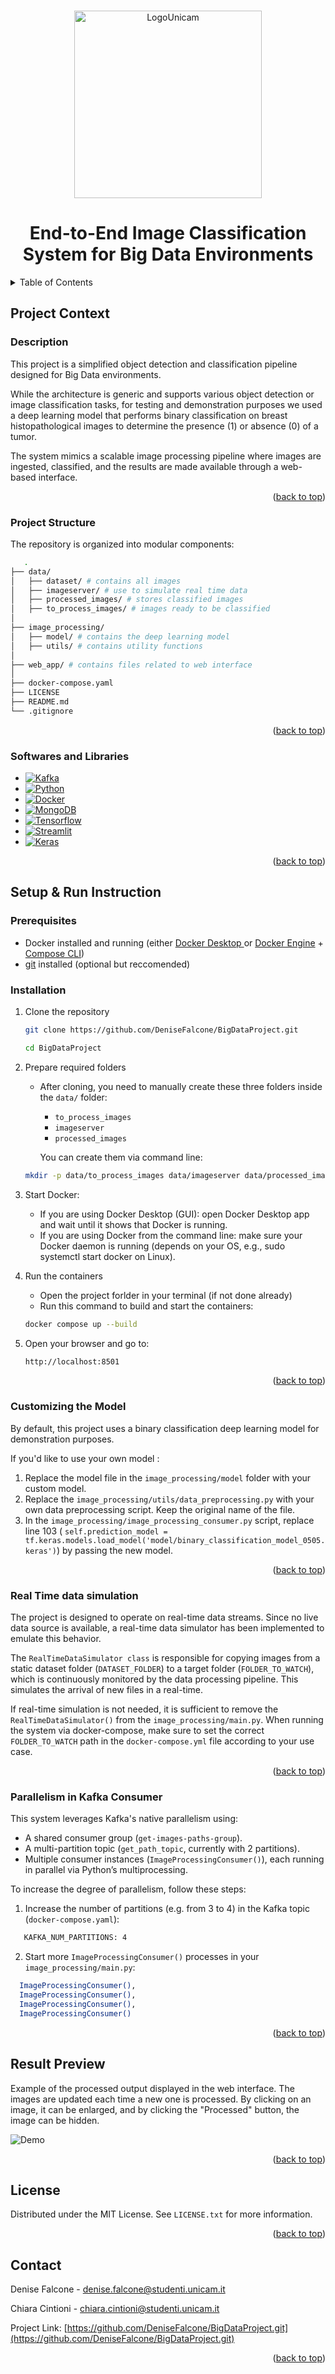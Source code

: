 <!-- Improved compatibility of back to top link: See: https://github.com/othneildrew/Best-README-Template/pull/73 -->
<a id="readme-top"></a>
<!--
*** Thanks for checking out the Best-README-Template. If you have a suggestion
*** that would make this better, please fork the repo and create a pull request
*** or simply open an issue with the tag "enhancement".
*** Don't forget to give the project a star!
*** Thanks again! Now go create something AMAZING! :D
-->

<!-- PROJECT LOGO -->
<br />
<div align="center">
  <a href="https://www.unicam.it/">
    <img src="https://www.unicam.it/sites/default/files/inline-images/logoUNICAM-full.jpg" alt="LogoUnicam" width="300">
  </a>

<br>
<h1 align="center">End-to-End Image Classification System for Big Data Environments</h1>
</div>



<!-- TABLE OF CONTENTS -->
<details>
  <summary>Table of Contents</summary>
  <ol>
    <li>
      <a href="#project-context">Project Context</a>
      <ul>
        <li><a href="#description">Description</a></li>
        <li><a href="#project-structure">Project Structure</a></li>
        <li><a href="#softwares-and-libraries">Softwares and Libraries</a></li>         
      </ul>
    </li>
    <li>
      <a href="#getting-started">Getting Started</a>
      <ul>
        <li><a href="#prerequisites">Prerequisites</a></li>
        <li><a href="#installation">Installation</a></li>
        <li><a href="#customizing-the-model">Customizing the Model</a></li>
        <li><a href="#real-time-data-simulation">Real Time data simulation</a></li>
        <li><a href="#parallelism-in-kafka-consumer">Parallelism in Kafka Consumer</a></li>
      </ul>
    </li>
    <li><a href="#result-preview">Result Preview</a></li>
    <li><a href="#license">License</a></li>
    <li><a href="#contact">Contact</a></li>
  </ol>
</details>



<!-- ABOUT THE PROJECT -->
## Project Context

### Description
This project is a simplified object detection and classification pipeline designed for Big Data environments.

While the architecture is generic and supports various object detection or image classification tasks, for testing and demonstration purposes we used a deep learning model that performs binary classification on breast histopathological images to determine the presence (1) or absence (0) of a tumor. 

The system mimics a scalable image processing pipeline where images are ingested, classified, and the results are made available through a web-based interface.

<p align="right">(<a href="#readme-top">back to top</a>)</p>


### Project Structure
The repository is organized into modular components:
```sh
   .
├── data/          
│   ├── dataset/ # contains all images
│   ├── imageserver/ # use to simulate real time data         
│   ├── processed_images/ # stores classified images
│   ├── to_process_images/ # images ready to be classified
│
├── image_processing/          
│   ├── model/ # contains the deep learning model 
│   ├── utils/ # contains utility functions
│
├── web_app/ # contains files related to web interface                    
│
├── docker-compose.yaml 
├── LICENSE
├── README.md
└── .gitignore
   ```

<p align="right">(<a href="#readme-top">back to top</a>)</p>

### Softwares and Libraries
* [![Kafka][Kafka-img]][Kafka-url]
* [![Python][Python-img]][Python-url]
* [![Docker][Docker-img]][Docker-url]
* [![MongoDB][MongoDB-img]][MongoDB-url]
* [![Tensorflow][Tensorflow-img]][Tensorflow-url]
* [![Streamlit][Streamlit-img]][Streamlit-url]
* [![Keras][Keras-img]][Keras-url]

<p align="right">(<a href="#readme-top">back to top</a>)</p>



<!-- GETTING STARTED -->
## Setup & Run Instruction

### Prerequisites

* Docker installed and running
(either <a href= "https://www.docker.com/products/docker-desktop/">Docker Desktop </a> or <a href="https://docs.docker.com/engine/install/">Docker Engine</a> + <a href="https://docs.docker.com/compose/install/">Compose CLI</a>)
* <a href="https://git-scm.com/downloads">git</a> installed (optional but reccomended)


### Installation

1. Clone the repository
   ```sh
   git clone https://github.com/DeniseFalcone/BigDataProject.git

   cd BigDataProject
   ```

2. Prepare required folders
    * After cloning, you need to manually create these three folders inside the `data/` folder:
        * `to_process_images`
        * `imageserver`
        * `processed_images`
  
      You can create them via command line:
    ```sh
    mkdir -p data/to_process_images data/imageserver data/processed_images
    ```

3. Start Docker:
    * If you are using Docker Desktop (GUI): open Docker Desktop app and wait until it shows that Docker is running.
    * If you are using Docker from the command line: make sure your Docker daemon is running (depends on your OS, e.g., sudo systemctl start docker on Linux).

4. Run the containers
    * Open the project forlder in your terminal (if not done already)
    * Run this command to build and start the containers:

    ```sh
    docker compose up --build
    ```
    
5. Open your browser and go to:
   ```sh
   http://localhost:8501
   ```

<p align="right">(<a href="#readme-top">back to top</a>)</p>

### Customizing the Model   

By default, this project uses a binary classification deep learning model for demonstration purposes.

If you'd like to use your own model :
1. Replace the model file in the `image_processing/model` folder with your custom model.
2. Replace the `image_processing/utils/data_preprocessing.py` with your own data preprocessing script. Keep the original name of the file.
3. In the `image_processing/image_processing_consumer.py` script, replace line 103
 ( `self.prediction_model = tf.keras.models.load_model('model/binary_classification_model_0505.keras')`) by passing the new model.

<p align="right">(<a href="#readme-top">back to top</a>)</p>

### Real Time data simulation

The project is designed to operate on real-time data streams. Since no live data source is available, a real-time data simulator has been implemented to emulate this behavior.

The `RealTimeDataSimulator class` is responsible for copying images from a static dataset folder (`DATASET_FOLDER`) to a target folder (`FOLDER_TO_WATCH`), which is continuously monitored by the data processing pipeline. This simulates the arrival of new files in a real-time.

If real-time simulation is not needed, it is sufficient to remove the `RealTimeDataSimulator()` from the `image_processing/main.py`. When running the system via docker-compose, make sure to set the correct `FOLDER_TO_WATCH` path in the `docker-compose.yml` file according to your use case.

<p align="right">(<a href="#readme-top">back to top</a>)</p>

### Parallelism in Kafka Consumer

This system leverages Kafka's native parallelism using:
* A shared consumer group (`get-images-paths-group`).
* A multi-partition topic (`get_path_topic`, currently with 2 partitions).
* Multiple consumer instances (`ImageProcessingConsumer()`), each running in parallel via Python’s multiprocessing.

To increase the degree of parallelism, follow these steps:
1. Increase the number of partitions (e.g. from 3 to 4) in the Kafka topic (`docker-compose.yaml`):
```sh
   KAFKA_NUM_PARTITIONS: 4
   ```
2. Start more `ImageProcessingConsumer()` processes in your `image_processing/main.py`:
```sh
  ImageProcessingConsumer(),
  ImageProcessingConsumer(),
  ImageProcessingConsumer(),
  ImageProcessingConsumer()
   ```    

<p align="right">(<a href="#readme-top">back to top</a>)</p>


<!-- Result Preview -->
## Result Preview

Example of the processed output displayed in the web interface. 
The images are updated each time a new one is processed. By clicking on an image, it can be enlarged, and by clicking the "Processed" button, the image can be hidden.

![Demo](assets/demo.gif)
<p align="right">(<a href="#readme-top">back to top</a>)</p>





<!-- LICENSE -->
## License

Distributed under the MIT License. See `LICENSE.txt` for more information.

<p align="right">(<a href="#readme-top">back to top</a>)</p>



<!-- CONTACT -->
## Contact

Denise Falcone - denise.falcone@studenti.unicam.it

Chiara Cintioni - chiara.cintioni@studenti.unicam.it

Project Link: [https://github.com/DeniseFalcone/BigDataProject.git](https://github.com/DeniseFalcone/BigDataProject.git)

<p align="right">(<a href="#readme-top">back to top</a>)</p>








<!-- MARKDOWN LINKS & IMAGES -->
<!-- https://www.markdownguide.org/basic-syntax/#reference-style-links -->


[Docker-img]: https://img.shields.io/badge/Docker-2496ED?style=for-the-badge&logo=docker&logoColor=white
[Docker-url]: https://www.docker.com/

[Streamlit-img]: https://img.shields.io/badge/Streamlit-FF4B4B?style=for-the-badge&logo=streamlit&logoColor=white
[Streamlit-url]: https://streamlit.io/

[Kafka-img]: https://img.shields.io/badge/Apache%20Kafka-231F20?style=for-the-badge&logo=apachekafka&logoColor=white
[Kafka-url]: https://kafka.apache.org/

[Tensorflow-img]: https://img.shields.io/badge/TensorFlow-FF6F00?style=for-the-badge&logo=tensorflow&logoColor=white
[Tensorflow-url]: https://www.tensorflow.org/

[Python-img]: https://img.shields.io/badge/Python-3776AB?style=for-the-badge&logo=python&logoColor=white
[Python-url]: https://www.python.org/

[MongoDB-img]: https://img.shields.io/badge/MongoDB-47A248?style=for-the-badge&logo=mongodb&logoColor=white
[MongoDB-url]: https://www.mongodb.com/

[Keras-img]: https://img.shields.io/badge/Keras-D00000?style=for-the-badge&logo=keras&logoColor=white
[Keras-url]: https://keras.io/



